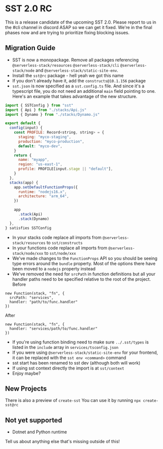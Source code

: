 # SST 2.0 RC

This is a release candidate of the upcoming SST 2.0. Please report to us in the #cli channel in discord ASAP so we can get it fixed. We're in the final phases now and are trying to prioritize fixing blocking issues.

## Migration Guide

- SST is now a monopackage. Remove all packages referencing `@serverless-stack/resources` `@serverless-stack/cli` `@serverless-stack/node` and `@serverless-stack/static-site-env`.
- Install the `sst@rc` package - hell yeah we got this name
- If you don't already have it, add the `constructs@10.1.156` package
- `sst.json` is now specified as a `sst.config.ts` file. And since it's a typescript file, you do not need an additional `main` field pointing to one. Here's an example that takes advantage of the new structure.

```js
import { SSTConfig } from "sst"
import { Api } from "./stacks/Api.js"
import { Dynamo } from "./stacks/Dynamo.js"

export default {
  config(input) {
    const PROFILE: Record<string, string> = {
      staging: "myco-staging",
      production: "myco-production",
      default: "myco-dev",
    }
    return {
      name: "myapp",
      region: "us-east-1",
      profile: PROFILE[input.stage || "default"],
    }
  },
  stacks(app) {
    app.setDefaultFunctionProps({
      runtime: "nodejs16.x",
      architecture: "arm_64",
    })

    app
      .stack(Api)
      .stack(Dynamo)
  },
} satisfies SSTConfig
```

- In your stacks code replace all imports from `@serverless-stack/resources` to `sst/constructs`
- In your functions code replace all imports from `@serverless-stack/node/xxx` to `sst/node/xxx`
- We've made changes to the `FunctionProps` API so you should be seeing type errors around the `bundle` property. Most of the options there have been moved to a `nodejs` property instead
- We've removed the need for `srcPath` in function definitions but all your handler paths need to be specified relative to the root of the project.
  Before

```
new Function(stack, "fn", {
  srcPath: "services",
  handler: "path/to/func.handler"
})
```

After

```
new Function(stack, "fn", {
  handler: "services/path/to/func.handler"
})
```

- If you're using function binding need to make sure `../.sst/types` is listed in the `include` array in `services/tsconfig.json`
- If you were using `@serverless-stack/static-site-env` for your frontend, it can be replaced with the `sst env <command>` command
- sst start has been renamed to sst dev (although both will work)
- If using sst context directly the import is at `sst/context`
- Enjoy maybe?

## New Projects

There is also a preview of `create-sst` You can use it by running `npx create-sst@rc`

## Not yet supported

- Dotnet and Python runtime

Tell us about anything else that's missing outside of this!
